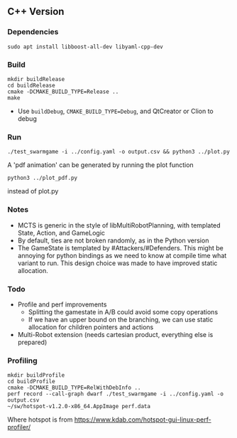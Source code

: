 ## C++ Version

### Dependencies

```
sudo apt install libboost-all-dev libyaml-cpp-dev
```

### Build

```
mkdir buildRelease
cd buildRelease
cmake -DCMAKE_BUILD_TYPE=Release ..
make
```

* Use `buildDebug`, `CMAKE_BUILD_TYPE=Debug`, and QtCreator or Clion to debug

### Run
```
./test_swarmgame -i ../config.yaml -o output.csv && python3 ../plot.py
```
A 'pdf animation' can be generated by running the plot function
```
python3 ../plot_pdf.py
```
instead of plot.py

### Notes

* MCTS is generic in the style of libMultiRobotPlanning, with templated State, Action, and GameLogic
* By default, ties are not broken randomly, as in the Python version
* The GameState is templated by #Attackers/#Defenders. This might be annoying for python bindings as we need to know at compile time what variant to run. This design choice was made to have improved static allocation.

### Todo

* Profile and perf improvements
  * Splitting the gamestate in A/B could avoid some copy operations
  * If we have an upper bound on the branching, we can use static allocation for children pointers and actions
* Multi-Robot extension (needs cartesian product, everything else is prepared)

### Profiling

```
mkdir buildProfile
cd buildProfile
cmake -DCMAKE_BUILD_TYPE=RelWithDebInfo ..
perf record --call-graph dwarf ./test_swarmgame -i ../config.yaml -o output.csv
~/sw/hotspot-v1.2.0-x86_64.AppImage perf.data
```

Where hotspot is from https://www.kdab.com/hotspot-gui-linux-perf-profiler/